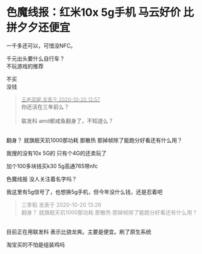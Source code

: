 # 色魔线报：红米10x 5g手机 马云好价 比拼夕夕还便宜


一千多还可以，可惜没NFC。

千元出头要什么自行车？<br />
不玩游戏的推荐

不买<br />
没钱

<div class="quote"><blockquote><font size="2"><a href="https://www.hostloc.com/forum.php?mod=redirect&amp;goto=findpost&amp;pid=9325856&amp;ptid=756344" target="_blank"><font color="#999999">王者荣耀 发表于 2020-10-20 12:57</font></a></font><br />
你还活在三年前么？<br />
<br />
联发科 amd都咸鱼翻身了，不知道么？</blockquote></div><br />
翻身？ 就旗舰天玑1000那功耗 那散热 那掉帧除了能跑分好看还有什么用？<img id="aimg_rdczc" onclick="zoom(this, this.src, 0, 0, 0)" class="zoom" src="https://cdn.jsdelivr.net/gh/hishis/forum-master/public/images/patch.gif" onmouseover="img_onmouseoverfunc(this)" onload="thumbImg(this)" border="0" alt="" />

我搜的没有10x 5G的 只有个4G的还卖玩了

加个100多块钱买k30 5g高通765带nfc

色魔线报 没人关注着名字吗？

我这里有5g信号了，也想换5g手机，但今年没什么钱，还是忍着吧

<div class="quote"><blockquote><font color="#999999">三季稻 发表于 2020-10-20 13:26</font><br />
<font color="#999999">翻身？ 就旗舰天玑1000那功耗 那散热 那掉帧除了能跑分好看还有什么用？</font></blockquote></div><br />
目前正在用联发科 表示比骁龙爽。主要是便宜。刷了原生系统

淘宝买的不怕是组装鸡吗
